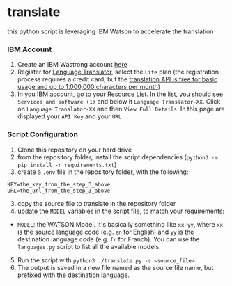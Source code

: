 # translate

this python script is leveraging IBM Watson to accelerate the translation

### IBM Account
1. Create an IBM Wastrong account [here](https://cloud.ibm.com/registration?target=/catalog/services/language-translator) 
2. Register for [Language Translator](https://cloud.ibm.com/catalog/services/language-translator), select the `Lite` plan (the registration process requires a credit card, but the [translation API is free for basic usage and up to 1,000,000 characters per month](https://www.ibm.com/cloud/watson-language-translator/pricing))
3. In you IBM account, go to your [Resource List](https://cloud.ibm.com/resources). In the list, you should see `Services and software (1)` and below it `Language Translator-XX`. Click on `Language Translator-XX` and then `View Full Details`. In this page are displayed your `API Key` and your `URL` 

### Script Configuration
1. Clone this repository on your hard drive
2. from the repository folder, install the script dependencies (`python3 -m pip install -r requirements.txt`)
3. create a `.env` file in the repository folder, with the following:
```
KEY=the_key_from_the_step_3_above
URL=the_url_from_the_step_3_above
```
3. copy the source file to translate in the repository folder
4. update the `MODEL` variables in the script file, to match your requirements:
* `MODEL`: the WATSON Model. It's basically something like `xx-yy`, where `xx` is the source language code (e.g. `en` for English) and `yy` is the destination language code (e.g. `fr` for Franch). You can use the `languages.py` script to list all the available models.
5. Run the script with `python3 ./translate.py -s <source_file> `
6. The output is saved in a new file named as the source file name, but prefixed with the destination language.